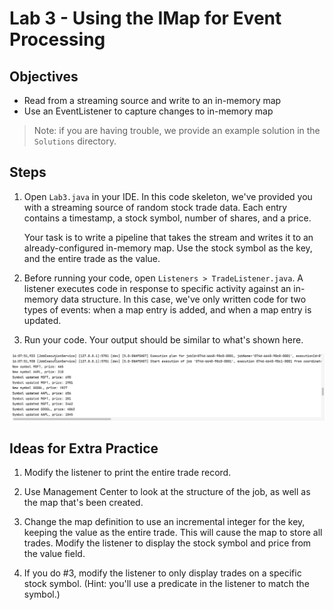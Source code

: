 # Lab 3 - Using the IMap for Event Processing



## Objectives
* Read from a streaming source and write to an in-memory map
* Use an EventListener to capture changes to in-memory map

> Note: if you are having trouble, we provide an example solution in the `Solutions` directory. 


## Steps

1. Open `Lab3.java` in your IDE. In this code skeleton, we've provided you with a streaming source of random stock trade data. Each entry contains a timestamp, a stock symbol, number of shares, and a price. 

    Your task is to write a pipeline that takes the stream and writes it to an already-configured in-memory map. Use the stock symbol as the key, and the entire trade as the value. 

2. Before running your code, open `Listeners > TradeListener.java`. A listener executes code in response to specific activity against an in-memory data structure. In this case, we've only written code for two types of events: when a map entry is added, and when a map entry is updated. 

3. Run your code. Your output should be similar to what's shown here.

![Output](images/Lab3Output.png)

## Ideas for Extra Practice

1. Modify the listener to print the entire trade record.

2. Use Management Center to look at the structure of the job, as well as the map that's been created. 

3. Change the map definition to use an incremental integer for the key, keeping the value as the entire trade. This will cause the map to store all trades. Modify the listener to display the stock symbol and price from the value field. 

4. If you do #3, modify the listener to only display trades on a specific stock symbol. (Hint: you'll use a predicate in the listener to match the symbol.)

